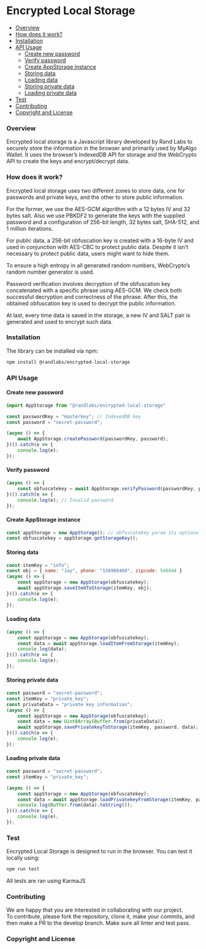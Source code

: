 # Encrypted Local Storage  

* [Overview](#Overview)
* [How does it work?](#How-does-it-work?)
* [Installation](#Installation)
* [API Usage](#API-Usage)
  * [Create new password](#Create-new-password)
  * [Verify password](#Verify-password)
  * [Create AppStorage instance](#Create-AppStorage-instance)
  * [Storing data](#Storing-data)
  * [Loading data](#Loading-data)
  * [Storing private data](#Storing-private-data)
  * [Loading private data](#Loading-private-data)
* [Test](#Test)
* [Contributing](#Contributing)
* [Copyright and License](#Copyright-and-License)

### Overview  
Encrypted local storage is a Javascript library developed by Rand Labs to securely store the information in the browser and primarily used by MyAlgo Wallet. It uses the browser’s IndexedDB API for storage and the WebCrypto API to create the keys and encrypt/decrypt data.

### How does it work?  

Encrypted local storage uses two different zones to store data, one for passwords and private keys, and the other to store public information.

For the former, we use the AES-GCM algorithm with a 12 bytes IV and 32 bytes salt. Also we use PBKDF2 to generate the keys with the supplied password and a configuration of 256-bit length, 32 bytes salt, SHA-512, and 1 million iterations.  

For public data, a 256-bit obfuscation key is created with a 16-byte IV and used in conjunction with AES-CBC to protect public data. Despite it isn’t necessary to protect public data, users might want to hide them.

To ensure a high entropy in all generated random numbers, WebCrypto’s random number generator is used.

Password verification involves decryption of the obfuscation key concatenated with a specific phrase using AES-GCM. We check both successful decryption and correctness of the phrase. After this, the obtained obfuscation key is used to decrypt the public information.

At last, every time data is saved in the storage, a new IV and SALT pair is generated and used to encrypt such data.

### Installation  

The library can be installed via npm:
```sh
npm install @randlabs/encrypted-local-storage
```

### API Usage  

#### Create new password  

```js
import AppStorage from "@randlabs/encrypted-local-storage"

const passwordKey = "masterkey"; // IndexedDB key
const password = "secret-password";

(async () => {
    await AppStorage.createPassword(passwordKey, password);
})().catch(e => {
    console.log(e);
});
```

#### Verify password  
```js
(async () => {
    const obfuscatekey = await AppStorage.verifyPassword(passwordKey, password);
})().catch(e => {
    console.log(e); // Invalid password
});
```

#### Create AppStorage instance  

```js
const appStorage = new AppStorage(); // obfuscatekey param its optional
const obfuscatekey = appStorage.getStorageKey();
```

#### Storing data  

```js
const itemKey = "info";
const obj = { name: "Jay", phone: "156988460", zipcode: 546944 }
(async () => {
    const appStorage = new AppStorage(obfuscatekey);
    await appStorage.saveItemToStorage(itemKey, obj);
})().catch(e => {
    console.log(e);
});
```

#### Loading data  

```js
(async () => {
    const appStorage = new AppStorage(obfuscatekey);
    const data = await appStorage.loadItemFromStorage(itemKey);
    console.log(data);
})().catch(e => {
    console.log(e);
});
```

#### Storing private data  

```js
const password = "secret-password";
const itemKey = "private_key";
const privateData = "private key information";
(async () => {
    const appStorage = new AppStorage(obfuscatekey);
    const data = new Uint8Array(Buffer.from(privateData));
    await appStorage.savePrivatekeyToStorage(itemKey, password, data);
})().catch(e => {
    console.log(e);
});
```

#### Loading private data  

```js
const password = "secret-password";
const itemKey = "private_key";

(async () => {
    const appStorage = new AppStorage(obfuscatekey);
    const data = await appStorage.loadPrivatekeyFromStorage(itemKey, password, data);
    console.log(Buffer.from(data).toString());
})().catch(e => {
    console.log(e);
});
```

### Test  

Encrypted Local Storage is designed to run in the browser. You can test it locally using:  
```sh
npm run test
```  
All tests are ran using KarmaJS

### Contributing  

We are happy that you are interested in collaborating with our project.  
To contribute, please fork the repository, clone it, make your commits, and then make a PR to the develop branch. Make sure all linter and test pass.

### Copyright and License  
